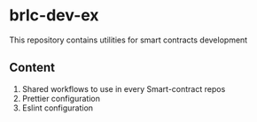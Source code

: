 # brlc-dev-ex
This repository contains utilities for smart contracts development

## Content
1. Shared workflows to use in every Smart-contract repos
1. Prettier configuration
1. Eslint configuration
